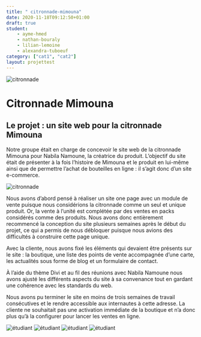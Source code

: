 ```yaml
---
title: " citronnade-mimouna"
date: 2020-11-18T09:12:50+01:00
draft: true
student:
    - ayme-hmed
    - nathan-bouraly
    - lilian-lemoine
    - alexandra-tuboeuf
category: ["cat1", "cat2"]   
layout: projettest
---
```

![citronnade](/imagesprojets/Citronnade-mimouna/images/mimouna01.png)

# Citronnade Mimouna

## Le projet : un site web pour la citronnade Mimouna


Notre groupe était en charge de concevoir le site web de la citronnade Mimouna pour Nabila Namoune, la créatrice du produit. L’objectif du site était de présenter à la fois l’histoire de Mimouna et le produit en lui-même ainsi que de permettre l’achat de bouteilles en ligne : il s’agit donc d’un site e-commerce.

![citronnade](/imagesprojets/Citronnade-mimouna/images/mimouna02.jpg)

Nous avons d’abord pensé à réaliser un site one page avec un module de vente puisque nous considérions la citronnade comme un seul et unique produit. Or, la vente à l’unité est complétée par des ventes en packs considérés comme des produits. Nous avons donc entièrement recommencé la conception du site plusieurs semaines après le début du projet, ce qui a permis de nous débloquer puisque nous avions des difficultés à construire cette page unique.

Avec la cliente, nous avons fixé les éléments qui devaient être présents sur le site : la boutique, une liste des points de vente accompagnée d’une carte, les actualités sous forme de blog et un formulaire de contact.

À l’aide du thème Divi et au fil des réunions avec Nabila Namoune nous avons ajusté les différents aspects du site à sa convenance tout en gardant une cohérence avec les standards du web.

Nous avons pu terminer le site en moins de trois semaines de travail consécutives et le rendre accessible aux internautes à cette adresse. La cliente ne souhaitait pas une activation immédiate de la boutique et n’a donc plus qu’à la configurer pour lancer les ventes en ligne.


![étudiant](/imagesprojets/Citronnade-mimouna/participants/alexandretuboeufd.jpg#center)
![étudiant](/imagesprojets/Citronnade-mimouna/participants/aymeahmedm.jpg#center)
![étudiant](/imagesprojets/Citronnade-mimouna/participants/lilianlemoined.jpg#center)
![étudiant](/imagesprojets/Citronnade-mimouna/participants/nathanbouralywd.jpg#center)